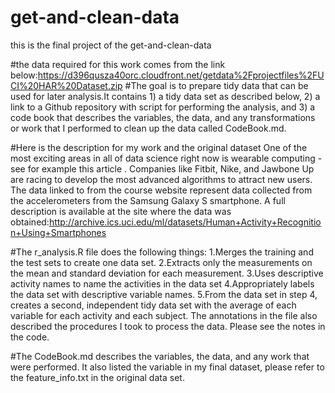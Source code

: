 # get-and-clean-data
this is the final project of the get-and-clean-data 

#the data required for this work comes from the link below:https://d396qusza40orc.cloudfront.net/getdata%2Fprojectfiles%2FUCI%20HAR%20Dataset.zip 
#The goal is to prepare tidy data that can be used for later analysis.It contains 1) a tidy data set as described below, 2) a link to a Github repository with script for performing the analysis, and 3) a code book that describes the variables, the data, and any transformations or work that I performed to clean up the data called CodeBook.md. 

#Here is the description for my work and the original dataset
One of the most exciting areas in all of data science right now is wearable computing - see for example this article . Companies like Fitbit, Nike, and Jawbone Up are racing to develop the most advanced algorithms to attract new users. The data linked to from the course website represent data collected from the accelerometers from the Samsung Galaxy S smartphone. A full description is available at the site where the data was obtained:http://archive.ics.uci.edu/ml/datasets/Human+Activity+Recognition+Using+Smartphones 

#The r_analysis.R file does the following things:
1.Merges the training and the test sets to create one data set.
2.Extracts only the measurements on the mean and standard deviation for each measurement. 
3.Uses descriptive activity names to name the activities in the data set
4.Appropriately labels the data set with descriptive variable names. 
5.From the data set in step 4, creates a second, independent tidy data set with the average of each variable for each activity and each subject.
The annotations in the file also described the procedures I took to process the data. Please see the notes in the code. 

#The CodeBook.md describes the variables, the data, and any work that were performed. It also listed the variable in my final dataset, please refer to the feature_info.txt in the original data set.

